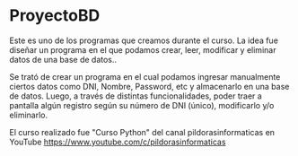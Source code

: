# ProyectoBD
Este es uno de los programas que creamos durante el curso.
La idea fue diseñar un programa en el que podamos crear, leer, modificar y eliminar datos de una base de datos..

Se trató de crear un programa en el cual podamos ingresar manualmente ciertos datos como DNI, Nombre, Password, etc y almacenarlo en una base de datos. 
Luego, a través de distintas funcionalidades, poder traer a pantalla algún registro según su número de DNI (único), modificarlo y/o eliminarlo.


El curso realizado fue "Curso Python" del canal pildorasinformaticas en YouTube
https://www.youtube.com/c/pildorasinformaticas
